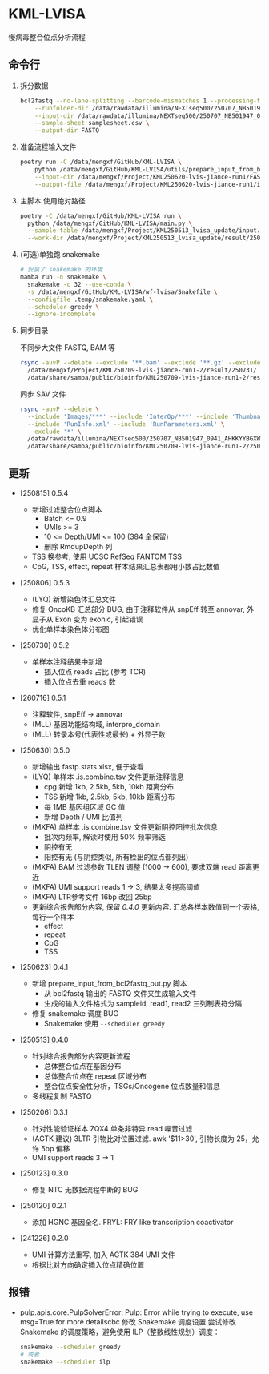 # KML-LVISA

慢病毒整合位点分析流程

## 命令行

1. 拆分数据

    ```bash
    bcl2fastq --no-lane-splitting --barcode-mismatches 1 --processing-threads 32 \
        --runfolder-dir /data/rawdata/illumina/NEXTseq500/250707_NB501947_0941_AHKKYYBGXW \
        --input-dir /data/rawdata/illumina/NEXTseq500/250707_NB501947_0941_AHKKYYBGXW/Data/Intensities/BaseCalls \
        --sample-sheet samplesheet.csv \
        --output-dir FASTQ
    ```

2. 准备流程输入文件

    ```bash
    poetry run -C /data/mengxf/GitHub/KML-LVISA \
        python /data/mengxf/GitHub/KML-LVISA/utils/prepare_input_from_bcl2fastq_out.py \
        --input-dir /data/mengxf/Project/KML250620-lvis-jiance-run1/FASTQ \
        --output-file /data/mengxf/Project/KML250620-lvis-jiance-run1/input.tsv
    ```

3. 主脚本
  使用绝对路径

    ```bash
    poetry -C /data/mengxf/GitHub/KML-LVISA run \
      python /data/mengxf/GitHub/KML-LVISA/main.py \
      --sample-table /data/mengxf/Project/KML250513_lvisa_update/input.tsv \
      --work-dir /data/mengxf/Project/KML250513_lvisa_update/result/250514
    ```

4. (可选)单独跑 snakemake

    ```bash
    # 安装了 snakemake 的环境
    mamba run -n snakemake \
      snakemake -c 32 --use-conda \
      -s /data/mengxf/GitHub/KML-LVISA/wf-lvisa/Snakefile \
      --configfile .temp/snakemake.yaml \
      --scheduler greedy \
      --ignore-incomplete
    ```

5. 同步目录

    不同步大文件 FASTQ, BAM 等

    ```bash
    rsync -auvP --delete --exclude '**.bam' --exclude '**.gz' --exclude '3ltr/' \
      /data/mengxf/Project/KML250709-lvis-jiance-run1-2/result/250731/ \
      /data/share/samba/public/bioinfo/KML250709-lvis-jiance-run1-2/result/250731/
    ```

    同步 SAV 文件

    ```bash
    rsync -auvP --delete \
      --include 'Images/***' --include 'InterOp/***' --include 'Thumbnail_Images/***' \
      --include 'RunInfo.xml' --include 'RunParameters.xml' \
      --exclude '*' \
      /data/rawdata/illumina/NEXTseq500/250707_NB501947_0941_AHKKYYBGXW/ \
      /data/share/samba/public/bioinfo/KML250709-lvis-jiance-run1-2/250707_NB501947_0941_AHKKYYBGXW/
    ```

## 更新

- [250815] 0.5.4
  - 新增过滤整合位点脚本
    - Batch <= 0.9
    - UMIs >= 3
    - 10 <= Depth/UMI <= 100 (384 全保留)
    - 删除 RmdupDepth 列
  - TSS 换参考, 使用 UCSC RefSeq FANTOM TSS
  - CpG, TSS, effect, repeat 样本结果汇总表都用小数占比数值

- [250806] 0.5.3
  - (LYQ) 新增染色体汇总文件
  - 修复 OncoKB 汇总部分 BUG, 由于注释软件从 snpEff 转至 annovar, 外显子从 Exon 变为 exonic, 引起错误
  - 优化单样本染色体分布图

- [250730] 0.5.2
  - 单样本注释结果中新增
    - 插入位点 reads 占比 (参考 TCR)
    - 插入位点去重 reads 数

- [260716] 0.5.1
  - 注释软件, snpEff -> annovar
  - (MLL) 基因功能结构域, interpro_domain
  - (MLL) 转录本号(代表性或最长) + 外显子数

- [250630] 0.5.0
  - 新增输出 fastp.stats.xlsx, 便于查看
  - (LYQ) 单样本 .is.combine.tsv 文件更新注释信息
    - cpg 新增 1kb, 2.5kb, 5kb, 10kb 距离分布
    - TSS 新增 1kb, 2.5kb, 5kb, 10kb 距离分布
    - 每 1MB 基因组区域 GC 值
    - 新增 Depth / UMI 比值列
  - (MXFA) 单样本 .is.combine.tsv 文件更新阴控阳控批次信息
    - 批次内频率, 解读时使用 50% 频率筛选
    - 阴控有无
    - 阳控有无 (与阴控类似, 所有检出的位点都列出)
  - (MXFA) BAM 过滤参数 TLEN 调整 (1000 -> 600), 要求双端 read 距离更近
  - (MXFA) UMI support reads 1 -> 3, 结果太多提高阈值
  - (MXFA) LTR参考文件 16bp 改回 25bp
  - 更新综合报告部分内容, 保留 *0.4.0* 更新内容. 汇总各样本数值到一个表格, 每行一个样本
    - effect
    - repeat
    - CpG
    - TSS

- [250623] 0.4.1
  - 新增 prepare_input_from_bcl2fastq_out.py 脚本
    - 从 bcl2fastq 输出的 FASTQ 文件夹生成输入文件
    - 生成的输入文件格式为 sampleid, read1, read2 三列制表符分隔
  - 修复 snakemake 调度 BUG
    - Snakemake 使用 `--scheduler greedy`

- [250513] 0.4.0
  - 针对综合报告部分内容更新流程
    - 总体整合位点在基因分布
    - 总体整合位点在 repeat 区域分布
    - 整合位点安全性分析，TSGs/Oncogene 位点数量和信息
  - 多线程复制 FASTQ

- [250206] 0.3.1
  - 针对性能验证样本 ZQX4 单条非特异 read 噪音过滤
  - (AGTK 建议) 3LTR 引物比对位置过滤. awk '$11>30', 引物长度为 25，允许 5bp 偏移
  - UMI support reads 3 -> 1

- [250123] 0.3.0
  - 修复 NTC 无数据流程中断的 BUG

- [250120] 0.2.1
  - 添加 HGNC 基因全名. FRYL: FRY like transcription coactivator

- [241226] 0.2.0
  - UMI 计算方法重写, 加入 AGTK 384 UMI 文件
  - 根据比对方向确定插入位点精确位置

## 报错

- pulp.apis.core.PulpSolverError: Pulp: Error while trying to execute, use msg=True for more detailscbc
    修改 Snakemake 调度设置
    尝试修改 Snakemake 的调度策略，避免使用 ILP（整数线性规划）调度：

    ```bash
    snakemake --scheduler greedy
    # 或者
    snakemake --scheduler ilp
    ```
